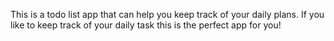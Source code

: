 
This is a todo list app that can help you keep track of your daily plans. If you like to keep track of your daily task this is the perfect app for you! 
